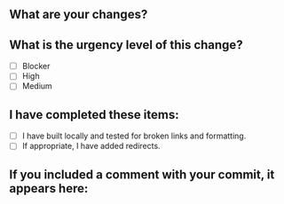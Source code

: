 ## What are your changes?

## What is the urgency level of this change?
- [ ] Blocker
- [ ] High
- [ ] Medium

## I have completed these items:
- [ ] I have built locally and tested for broken links and formatting.
- [ ] If appropriate, I have added redirects.

## If you included a comment with your commit, it appears here:
